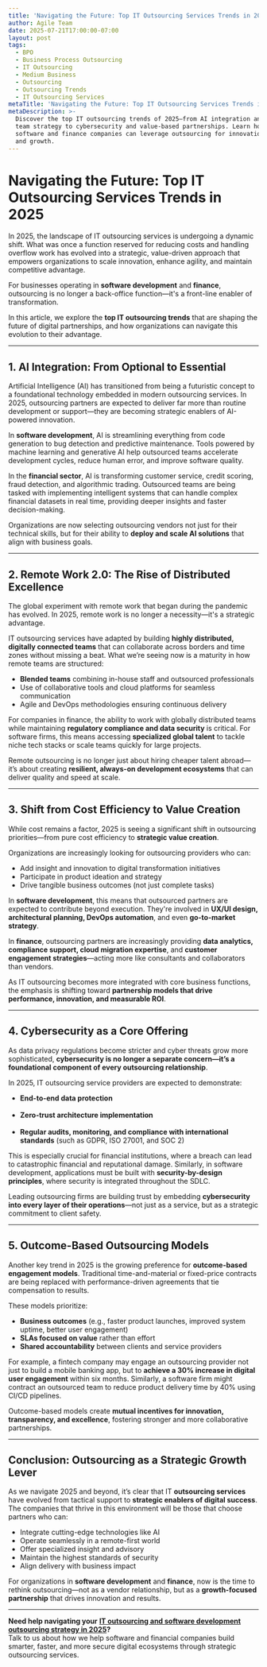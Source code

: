 ```yaml
---
title: 'Navigating the Future: Top IT Outsourcing Services Trends in 2025'
author: Agile Team
date: 2025-07-21T17:00:00-07:00
layout: post
tags:
  - BPO
  - Business Process Outsourcing
  - IT Outsourcing
  - Medium Business
  - Outsourcing
  - Outsourcing Trends
  - IT Outsourcing Services
metaTitle: 'Navigating the Future: Top IT Outsourcing Services Trends in 2025'
metaDescription: >-
  Discover the top IT outsourcing trends of 2025—from AI integration and remote
  team strategy to cybersecurity and value-based partnerships. Learn how
  software and finance companies can leverage outsourcing for innovation, speed,
  and growth.
---
```

# **Navigating the Future: Top IT Outsourcing Services Trends in 2025**

In 2025, the landscape of IT outsourcing services is undergoing a dynamic shift. What was once a function reserved for reducing costs and handling overflow work has evolved into a strategic, value-driven approach that empowers organizations to scale innovation, enhance agility, and maintain competitive advantage.

For businesses operating in **software development** and **finance**, outsourcing is no longer a back-office function—it's a front-line enabler of transformation.

In this article, we explore the **top IT outsourcing trends** that are shaping the future of digital partnerships, and how organizations can navigate this evolution to their advantage.

---

## **1\. AI Integration: From Optional to Essential**

Artificial Intelligence (AI) has transitioned from being a futuristic concept to a foundational technology embedded in modern outsourcing services. In 2025, outsourcing partners are expected to deliver far more than routine development or support—they are becoming strategic enablers of AI-powered innovation.

In **software development**, AI is streamlining everything from code generation to bug detection and predictive maintenance. Tools powered by machine learning and generative AI help outsourced teams accelerate development cycles, reduce human error, and improve software quality.

In the **financial sector**, AI is transforming customer service, credit scoring, fraud detection, and algorithmic trading. Outsourced teams are being tasked with implementing intelligent systems that can handle complex financial datasets in real time, providing deeper insights and faster decision-making.

Organizations are now selecting outsourcing vendors not just for their technical skills, but for their ability to **deploy and scale AI solutions** that align with business goals.

---

## **2\. Remote Work 2.0: The Rise of Distributed Excellence**

The global experiment with remote work that began during the pandemic has evolved. In 2025, remote work is no longer a necessity—it's a strategic advantage.

IT outsourcing services have adapted by building **highly distributed, digitally connected teams** that can collaborate across borders and time zones without missing a beat. What we’re seeing now is a maturity in how remote teams are structured:

* **Blended teams** combining in-house staff and outsourced professionals<br>
* Use of collaborative tools and cloud platforms for seamless communication<br>
* Agile and DevOps methodologies ensuring continuous delivery<br>

For companies in finance, the ability to work with globally distributed teams while maintaining **regulatory compliance and data security** is critical. For software firms, this means accessing **specialized global talent** to tackle niche tech stacks or scale teams quickly for large projects.

Remote outsourcing is no longer just about hiring cheaper talent abroad—it’s about creating **resilient, always-on development ecosystems** that can deliver quality and speed at scale.

---

## **3\. Shift from Cost Efficiency to Value Creation**

While cost remains a factor, 2025 is seeing a significant shift in outsourcing priorities—from pure cost efficiency to **strategic value creation**.

Organizations are increasingly looking for outsourcing providers who can:

* Add insight and innovation to digital transformation initiatives<br>
* Participate in product ideation and strategy<br>
* Drive tangible business outcomes (not just complete tasks)<br>

In **software development**, this means that outsourced partners are expected to contribute beyond execution. They're involved in **UX/UI design, architectural planning, DevOps automation**, and even **go-to-market strategy**.

In **finance**, outsourcing partners are increasingly providing **data analytics, compliance support, cloud migration expertise**, and **customer engagement strategies**—acting more like consultants and collaborators than vendors.

As IT outsourcing becomes more integrated with core business functions, the emphasis is shifting toward **partnership models that drive performance, innovation, and measurable ROI**.

---

## **4\. Cybersecurity as a Core Offering**

As data privacy regulations become stricter and cyber threats grow more sophisticated, **cybersecurity is no longer a separate concern—it’s a foundational component of every outsourcing relationship**.

In 2025, IT outsourcing service providers are expected to demonstrate:

* **End-to-end data protection<br><br>**
* **Zero-trust architecture implementation<br><br>**
* **Regular audits, monitoring, and compliance with international standards** (such as GDPR, ISO 27001, and SOC 2)<br>

This is especially crucial for financial institutions, where a breach can lead to catastrophic financial and reputational damage. Similarly, in software development, applications must be built with **security-by-design principles**, where security is integrated throughout the SDLC.

Leading outsourcing firms are building trust by embedding **cybersecurity into every layer of their operations**—not just as a service, but as a strategic commitment to client safety.

---

## **5\. Outcome-Based Outsourcing Models**

Another key trend in 2025 is the growing preference for **outcome-based engagement models**. Traditional time-and-material or fixed-price contracts are being replaced with performance-driven agreements that tie compensation to results.

These models prioritize:

* **Business outcomes** (e.g., faster product launches, improved system uptime, better user engagement)<br>
* **SLAs focused on value** rather than effort<br>
* **Shared accountability** between clients and service providers<br>

For example, a fintech company may engage an outsourcing provider not just to build a mobile banking app, but to **achieve a 30% increase in digital user engagement** within six months. Similarly, a software firm might contract an outsourced team to reduce product delivery time by 40% using CI/CD pipelines.

Outcome-based models create **mutual incentives for innovation, transparency, and excellence**, fostering stronger and more collaborative partnerships.

---

## **Conclusion: Outsourcing as a Strategic Growth Lever**

As we navigate 2025 and beyond, it’s clear that IT **outsourcing services** have evolved from tactical support to **strategic enablers of digital success**. The companies that thrive in this environment will be those that choose partners who can:

* Integrate cutting-edge technologies like AI<br>
* Operate seamlessly in a remote-first world<br>
* Offer specialized insight and advisory<br>
* Maintain the highest standards of security<br>
* Align delivery with business impact<br>

For organizations in **software development** and **finance**, now is the time to rethink outsourcing—not as a vendor relationship, but as a **growth-focused partnership** that drives innovation and results.

---

**Need help navigating your** <a href="https://www.agiletechops.com/services/business-processing/" target="_blank" rel="noopener"><strong>IT outsourcing and software development outsourcing strategy in 2025</strong></a>**?<br>** Talk to us about how we help software and financial companies build smarter, faster, and more secure digital ecosystems through strategic outsourcing services.